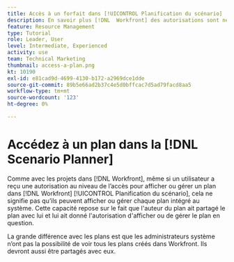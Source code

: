 ```yaml
---
title: Accès à un forfait dans [!UICONTROL Planification du scénario]
description: En savoir plus [!DNL  Workfront] des autorisations sont nécessaires pour que les utilisateurs puissent accéder aux plans de la variable [!UICONTROL Planification du scénario].
feature: Resource Management
type: Tutorial
role: Leader, User
level: Intermediate, Experienced
activity: use
team: Technical Marketing
thumbnail: access-a-plan.png
kt: 10190
exl-id: e81cad9d-4699-4130-b172-a2969dce1dde
source-git-commit: 89b5e66ad2b37c4e5d0bffcac7d5ad79facd8aa5
workflow-type: tm+mt
source-wordcount: '123'
ht-degree: 0%

---
```


# Accédez à un plan dans la [!DNL Scenario Planner]

Comme avec les projets dans [!DNL Workfront], même si un utilisateur a reçu une autorisation au niveau de l’accès pour afficher ou gérer un plan dans [!DNL Workfront] [!UICONTROL Planification du scénario], cela ne signifie pas qu’ils peuvent afficher ou gérer chaque plan intégré au système. Cette capacité repose sur le fait que l&#39;auteur du plan ait partagé le plan avec lui et lui ait donné l&#39;autorisation d&#39;afficher ou de gérer le plan en question.

La grande différence avec les plans est que les administrateurs système n’ont pas la possibilité de voir tous les plans créés dans Workfront. Ils devront aussi être partagés avec eux.
